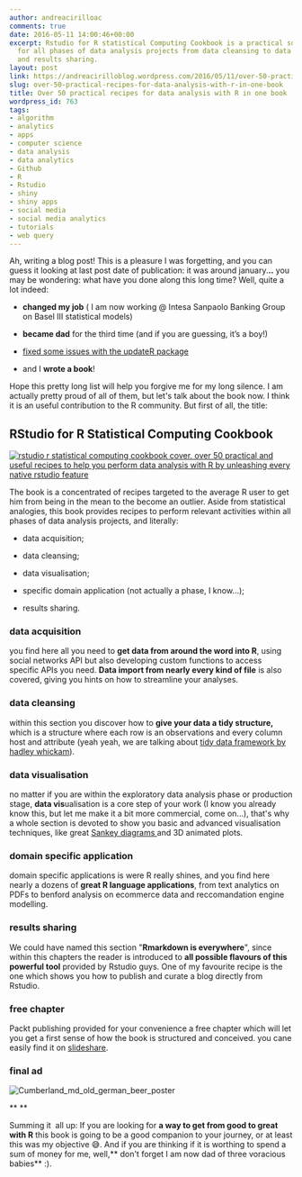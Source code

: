 ```yaml
---
author: andreacirilloac
comments: true
date: 2016-05-11 14:00:46+00:00
excerpt: Rstudio for R statistical Computing Cookbook is a practical source of R knowledge
  for all phases of data analysis projects from data cleansing to data visualisation
  and results sharing.
layout: post
link: https://andreacirilloblog.wordpress.com/2016/05/11/over-50-practical-recipes-for-data-analysis-with-r-in-one-book/
slug: over-50-practical-recipes-for-data-analysis-with-r-in-one-book
title: Over 50 practical recipes for data analysis with R in one book
wordpress_id: 763
tags:
- algorithm
- analytics
- apps
- computer science
- data analysis
- data analytics
- Github
- R
- Rstudio
- shiny
- shiny apps
- social media
- social media analytics
- tutorials
- web query
---
```


Ah, writing a blog post! This is a pleasure I was forgetting, and you can guess it looking at last post date of publication: it was around january.**..** you may be wondering: what have you done along this long time? Well, quite a lot indeed:





	
  * **changed my job** ( I am now working @ Intesa Sanpaolo Banking Group on Basel III statistical models)

	
  * **became dad** for the third time (and if you are guessing, it’s a boy!)

	
  * [fixed some issues with the updateR package](https://andreacirilloblog.wordpress.com/2015/10/22/updater-package-update-r-version-with-a-function-on-mac-osx/)

	
  * and I **wrote a book**!




Hope this pretty long list will help you forgive me for my long silence. I am actually pretty proud of all of them, but let's talk about the book now. I think it is an useful contribution to the R community. But first of all, the title:







## **RStudio for R Statistical Computing Cookbook**










<!-- more -->





[![rstudio r statistical computing cookbook cover. over 50 practical and useful recipes to help you perform data analysis with R by unleashing every native rstudio feature](https://andreacirilloblog.files.wordpress.com/2016/05/rstudio-for-r-statistical-computing-cookbook_cover.png)](https://www.packtpub.com/big-data-and-business-intelligence/rstudio-r-statistical-computing-cookbook)










The book is a concentrated of recipes targeted to the average R user to get him from being in the mean to the become an outlier. Aside from statistical analogies, this book provides recipes to perform relevant activities within all phases of data analysis projects, and literally:





	
  * data acquisition;

	
  * data cleansing;

	
  * data visualisation;

	
  * specific domain application (not actually a phase, I know…);

	
  * results sharing.




### data acquisition




you find here all you need to **get data from around the word into R**, using social networks API but also developing custom functions to access specific APIs you need. **Data import from nearly every kind of file** is also covered, giving you hints on how to streamline your analyses.




### data cleansing




within this section you discover how to **give your data a tidy structure,** which is a structure where each row is an observations and every column host and attribute (yeah yeah, we are talking about [tidy data framework by hadley whickam](https://cran.r-project.org/web/packages/tidyr/vignettes/tidy-data.html)).




### data visualisation




no matter if you are within the exploratory data analysis phase or production stage, **data vis**ualisation is a core step of your work (I know you already know this, but let me make it a bit more commercial, come on...), that's why a whole section is devoted to show you basic and advanced visualisation techniques, like great [Sankey diagrams ](https://en.m.wikipedia.org/wiki/Sankey_diagram)and 3D animated plots.




### domain specific application




domain specific applications is were R really shines, and you find here nearly a dozens of **great R language applications**, from text analytics on PDFs to benford analysis on ecommerce data and reccomandation engine modelling.




### results sharing




We could have named this section "**Rmarkdown is everywhere**", since within this chapters the reader is introduced to **all possible flavours of this powerful tool** provided by Rstudio guys. One of my favourite recipe is the one which shows you how to publish and curate a blog directly from Rstudio.




### free chapter


Packt publishing provided for your convenience a free chapter which will let you get a first sense of how the book is structured and conceived. you cane easily find it on [slideshare](http://www.slideshare.net/PacktPub/rstudio-for-r-statistical-computing-cookbook-sample-chapter).


### final ad




![Cumberland_md_old_german_beer_poster](https://andreacirilloblog.files.wordpress.com/2016/05/cumberland_md_old_german_beer_poster.jpg)




** **




Summing it  all up: If you are looking for **a way to get from good to great with R** this book is going to be a good companion to your journey, or at least this was my objective 😅. And if you are thinking if it is worthing to spend a sum of money for me, well,** don't forget I am now dad of three voracious babies** :).












